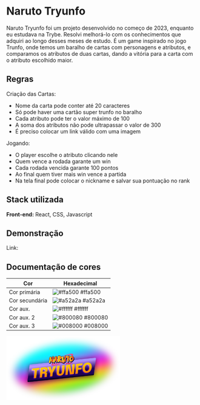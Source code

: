 
# Naruto Tryunfo

Naruto Tryunfo foi um projeto desenvolvido no começo de 2023, enquanto eu estudava na Trybe. Resolvi melhorá-lo com os conhecimentos que adquiri ao longo desses meses de estudo. É um game inspirado no jogo Trunfo, onde temos um baralho de cartas com personagens e atributos, e comparamos os atributos de duas cartas, dando a vitória para a carta com o atributo escolhido maior.




## Regras

Criação das Cartas:

- Nome da carta pode conter até 20 caracteres
- Só pode haver uma cartão super trunfo no baralho
- Cada atributo pode ter o valor máximo de 100
- A soma dos atributos não pode ultrapassar o valor de 300
- É preciso colocar um link válido com uma imagem

Jogando:

- O player escolhe o atributo clicando nele
- Quem vence a rodada garante um win
- Cada rodada vencida garante 100 pontos
- Ao final quem tiver mais win vence a partida
- Na tela final pode colocar o nickname e salvar sua pontuação no rank

## Stack utilizada

**Front-end:** React, CSS, Javascript



## Demonstração

Link:

## Documentação de cores

| Cor               | Hexadecimal                                                |
| ----------------- | ---------------------------------------------------------------- |
| Cor primária      | ![#ffa500](https://via.placeholder.com/10/ffa500?text=+) #ffa500 |
| Cor secundária       | ![#a52a2a](https://via.placeholder.com/10/a52a2a?text=+) #a52a2a |
| Cor aux.       | ![#ffffff](https://via.placeholder.com/10/ffffff?text=+) #ffffff |
| Cor aux. 2       | ![#800080](https://via.placeholder.com/10/800080?text=+) #800080 |
| Cor aux. 3       | ![#008000](https://via.placeholder.com/10/008000?text=+) #008000 |


<img src="./src/assets/Logo.png" alt="Naruto Tryunfo Logo" width="300" height="auto">


